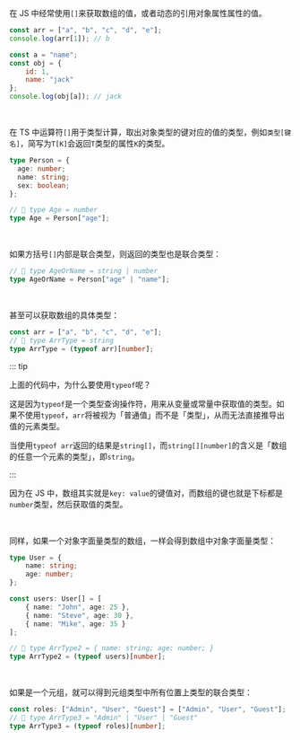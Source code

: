在 JS 中经常使用`[]`来获取数组的值，或者动态的引用对象属性属性的值。

```javascript
const arr = ["a", "b", "c", "d", "e"];
console.log(arr[1]); // b

const a = "name";
const obj = {
    id: 1,
    name: "jack"
};
console.log(obj[a]); // jack
```

<br />

在 TS 中运算符`[]`用于类型计算，取出对象类型的键对应的值的类型，例如`类型[键名]`，简写为`T[K]`会返回`T`类型的属性`K`的类型。

```typescript
type Person = {
  age: number;
  name: string;
  sex: boolean;
};

// 🤔 type Age = number
type Age = Person["age"];
```

<br />

如果方括号`[]`内部是联合类型，则返回的类型也是联合类型：

```typescript
// 🤔 type AgeOrName = string | number
type AgeOrName = Person["age" | "name"];
```

<br />

甚至可以获取数组的具体类型：

```typescript
const arr = ["a", "b", "c", "d", "e"];
// 🤔 type ArrType = string
type ArrType = (typeof arr)[number];
```

::: tip

上面的代码中，为什么要使用`typeof`呢？

这是因为`typeof`是一个类型查询操作符，用来从变量或常量中获取值的类型。如果不使用`typeof`，`arr`将被视为「普通值」而不是「类型」，从而无法直接推导出值的元素类型。

当使用`typeof arr`返回的结果是`string[]`，而`string[][number]`的含义是「数组的任意一个元素的类型」，即`string`。

:::

因为在 JS 中，数组其实就是`key: value`的键值对，而数组的键也就是下标都是`number`类型，然后获取值的类型。

<br />

同样，如果一个对象字面量类型的数组，一样会得到数组中对象字面量类型：

```typescript
type User = {
    name: string;
    age: number;
};

const users: User[] = [
    { name: "John", age: 25 },
    { name: "Steve", age: 30 },
    { name: "Mike", age: 35 }
];

// 🤔 type ArrType2 = { name: string; age: number; }
type ArrType2 = (typeof users)[number];
```

<br />

<XTextLight>如果是一个元组，就可以得到元组类型中所有位置上类型的联合类型：</XTextLight>

```typescript
const roles: ["Admin", "User", "Guest"] = ["Admin", "User", "Guest"];
// 🤔 type ArrType3 = "Admin" | "User" | "Guest"
type ArrType3 = (typeof roles)[number];
```

